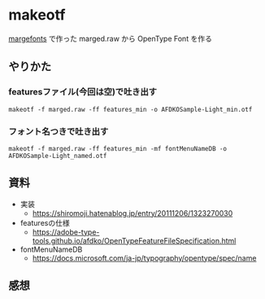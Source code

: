 # makeotf

[margefonts](../margefonts/README.md) で作った marged.raw から OpenType Font を作る

## やりかた

### featuresファイル(今回は空)で吐き出す

```
makeotf -f marged.raw -ff features_min -o AFDKOSample-Light_min.otf
```

### フォント名つきで吐き出す

```
makeotf -f marged.raw -ff features_min -mf fontMenuNameDB -o AFDKOSample-Light_named.otf
```

## 資料

- 実装
  - https://shiromoji.hatenablog.jp/entry/20111206/1323270030
- featuresの仕様
  - https://adobe-type-tools.github.io/afdko/OpenTypeFeatureFileSpecification.html
- fontMenuNameDB
  - https://docs.microsoft.com/ja-jp/typography/opentype/spec/name

## 感想

